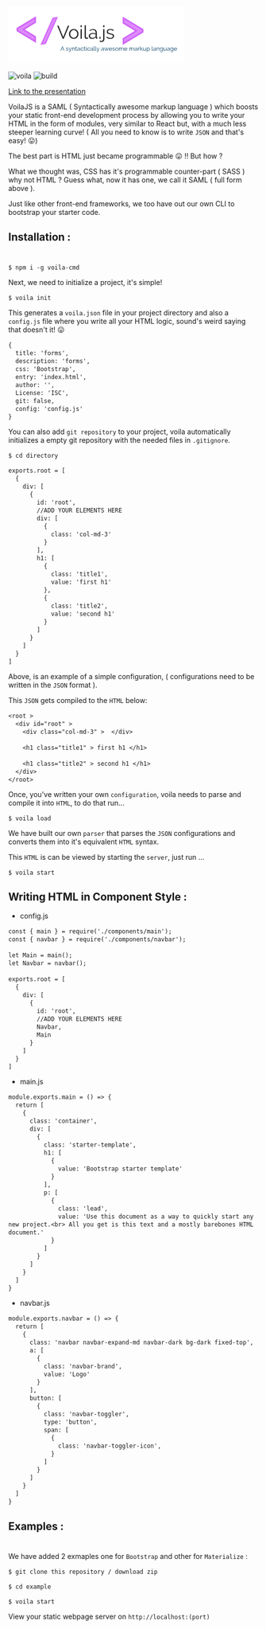 ![logo](logo.png)

![voila](https://img.shields.io/badge/npm-v1.2.2-blue.svg) ![build](https://img.shields.io/badge/build-passing-green.svg)

[Link to the presentation](https://drive.google.com/file/d/1XnWTu-PowXnXtUk1_Bp1mdJavCoPA6zg/view?usp=sharing)

VoilaJS is a  SAML ( Syntactically awesome markup language ) which boosts your static front-end development process by allowing you to write your HTML in the form of modules, very similar to React but, with a much less steeper learning curve! ( All you need to know is to write `JSON` and that's easy! :stuck_out_tongue:)

The best part is HTML just became programmable :stuck_out_tongue: !! But how ?

What we thought was, CSS has it's programmable counter-part ( SASS ) why not HTML ? Guess what, now it has one, we call it SAML ( full form above ).

Just like other front-end frameworks, we too have out our own CLI to bootstrap your starter code.


## Installation :
#
```
$ npm i -g voila-cmd
```

Next, we need to initialize a project, it's simple!

```
$ voila init
```

This generates a `voila.json` file in your project directory and also a `config.js` file where you write all your HTML logic, sound's weird saying that doesn't it! :stuck_out_tongue:

```
{
  title: 'forms',
  description: 'forms',
  css: 'Bootstrap',
  entry: 'index.html',
  author: '',
  License: 'ISC',
  git: false,
  config: 'config.js'
}
```
You can also add `git repository` to your project, voila automatically initializes a empty git repository with the needed files in `.gitignore`.

```
$ cd directory
```

```
exports.root = [
  {
    div: [
      {
        id: 'root',
        //ADD YOUR ELEMENTS HERE
        div: [
          {
            class: 'col-md-3'
          }
        ],
        h1: [
          {
            class: 'title1',
            value: 'first h1'
          },
          {
            class: 'title2',
            value: 'second h1'
          }
        ]
      }
    ]
  }
]
```

Above, is an example of a simple configuration, ( configurations need to be written in the `JSON` format ).

This `JSON` gets compiled to the `HTML` below:

```
<root >
  <div id="root" >
    <div class="col-md-3" >  </div>

    <h1 class="title1" > first h1 </h1>

    <h1 class="title2" > second h1 </h1>
  </div>
</root>
```


Once, you've written your own `configuration`, voila needs to parse and compile it into `HTML`, to do that run...


```
$ voila load
```

We have built our own `parser` that parses the `JSON` configurations and converts them into it's equivalent `HTML` syntax.

This `HTML` is can be viewed by starting the `server`, just run ...

```
$ voila start
```

## Writing HTML  in Component Style :

- config.js
```
const { main } = require('./components/main');
const { navbar } = require('./components/navbar');

let Main = main();
let Navbar = navbar();

exports.root = [
  {
    div: [
      {
        id: 'root',
        //ADD YOUR ELEMENTS HERE
        Navbar,
        Main
      }
    ]
  }
]
```

- main.js
```
module.exports.main = () => {
  return [
    {
      class: 'container',
      div: [
        {
          class: 'starter-template',
          h1: [
            {
              value: 'Bootstrap starter template'
            }
          ],
          p: [
            {
              class: 'lead',
              value: 'Use this document as a way to quickly start any new project.<br> All you get is this text and a mostly barebones HTML document.'
            }
          ]
        }
      ]
    }
  ]
}
```

- navbar.js
```
module.exports.navbar = () => {
  return [
    {
      class: 'navbar navbar-expand-md navbar-dark bg-dark fixed-top',
      a: [
        {
          class: 'navbar-brand',
          value: 'Logo'
        }
      ],
      button: [
        {
          class: 'navbar-toggler',
          type: 'button',
          span: [
            {
              class: 'navbar-toggler-icon',
            }
          ]
        }
      ]
    }
  ]
}
```


## Examples :
#
We have added 2 exmaples one for `Bootstrap` and other for `Materialize` :
```
$ git clone this repository / download zip
```

```
$ cd example
```

```
$ voila start
```
View your static webpage server on `http://localhost:(port)`
